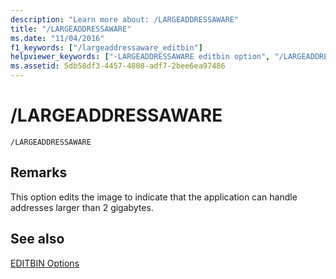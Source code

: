 ```yaml
---
description: "Learn more about: /LARGEADDRESSAWARE"
title: "/LARGEADDRESSAWARE"
ms.date: "11/04/2016"
f1_keywords: ["/largeaddressaware_editbin"]
helpviewer_keywords: ["-LARGEADDRESSAWARE editbin option", "/LARGEADDRESSAWARE editbin option", "LARGEADDRESSAWARE editbin option"]
ms.assetid: 5db58df3-4457-4808-adf7-2bee6ea97486
---
```

# /LARGEADDRESSAWARE

```
/LARGEADDRESSAWARE
```

## Remarks

This option edits the image to indicate that the application can handle addresses larger than 2 gigabytes.

## See also

[EDITBIN Options](editbin-options.md)
